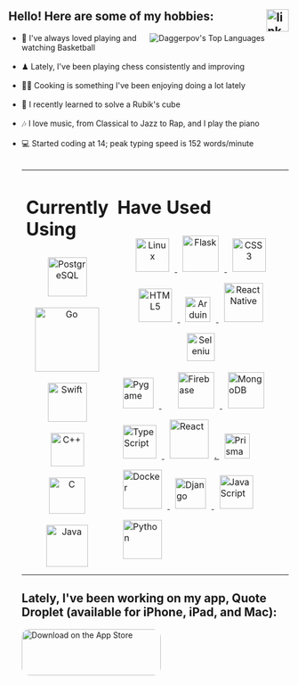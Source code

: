 <!-- target="_blank" doesn't appear to work in this markdown language, and neither do rel="external" or onclick="window.open(this.href,'_blank');return false;"!-->

<h2>Hello! Here are some of my hobbies:
    <a href="https://www.linkedin.com/in/danielagapov" target="_blank">
      <img align="right" src=https://img.shields.io/badge/linkedin-%231E77B5.svg?&style=for-the-badge&logo=linkedin&logoColor=white alt=linkedin style="margin-bottom: 5px;" height="40"/>   </a>
<!--     <a href="https://www.instagram.com/ldh_codeclub/" target="_blank">
      <img align="right" src=https://img.shields.io/badge/LDH_CodeClub-E4405F?style=for-the-badge&logo=instagram&logoColor=white alt=linkedin style="margin-bottom: 5px;" height="40"/> -->
    </a>
</h2>

<img align="right" alt="Daggerpov's Top Languages" src="https://github-readme-stats.vercel.app/api/top-langs?username=Daggerpov&show_icons=true&theme=tokyonight&layout=compact" /> 

<ul>  
  <li>🏀 I've always loved playing and watching Basketball</li></br>
  <li>♟ Lately, I've been playing chess consistently and improving</li></br>
  <li>👨‍🍳 Cooking is something I've been enjoying doing a lot lately</li></br>
  <li>🧩 I recently learned to solve a Rubik's cube</li></br>
  <li>🎶 I love music, from Classical to Jazz to Rap, and I play the piano</li></br>
  <li>💻 Started coding at 14; peak typing speed is 152 words/minute</li>
</h4>

</br>
<table><tr>
  <td bg="D4AF37" valign="top" width="32%">
    
  # Currently Using  
  <div align="center">  
    <a href="https://www.postgresql.org/" target="_blank">
      <img style="margin: 10px" src="https://www.vectorlogo.zone/logos/postgresql/postgresql-ar21.png" alt="PostgreSQL" height="70" />  </a>
    <a href="https://go.dev/" target="_blank">
      <img style="margin: 10px" src="https://www.pragimtech.com/wp-content/uploads/2020/08/golang.png" alt="Go" height="115" />  </a>
    <a href="https://developer.apple.com/swift/" target="_blank">
      <img style="margin: 10px" src="https://encrypted-tbn0.gstatic.com/images?q=tbn:ANd9GcTX2PnJBG_ax78RPAzZrkIs2rVpTiVhaGO8pw&usqp=CAU" alt="Swift" height="70" />  </a>
    <a href="https://en.wikipedia.org/wiki/C%2B%2B" target="_blank">
      <img style="margin: 10px" src="https://profilinator.rishav.dev/skills-assets/cplusplus-original.svg" alt="C++" height="60" />  </a>
    <a href="https://en.wikipedia.org/wiki/C_(programming_language)" target="_blank">
      <img style="margin: 10px" src="https://upload.wikimedia.org/wikipedia/commons/1/19/C_Logo.png" alt="C" height="65" />  </a>
    <a href="https://www.java.com/en/" target="_blank">
      <img style="margin: 10px" src="https://seeklogo.com/images/J/java-logo-7F8B35BAB3-seeklogo.com.png" alt="Java" height="75" />  </a>
    
  </div>

  </td><td valign="top" width="68%">

  # Have Used  
  <div align="center">  
    <a href="https://en.wikipedia.org/wiki/Linux" target="_blank">
      <img style="margin: 10px" src="https://profilinator.rishav.dev/skills-assets/linux-original.svg" alt="Linux" height="60" />  </a>
    <a href="https://flask.palletsprojects.com/en/2.0.x/" target="_blank">
      <img style="margin: 10px" src="https://www.kindpng.com/picc/m/188-1882416_flask-python-logo-hd-png-download.png" alt="Flask" height="65" />  </a> 
    <a href="https://en.wikipedia.org/wiki/CSS" target="_blank">
      <img style="margin: 10px" src="https://profilinator.rishav.dev/skills-assets/css3-original-wordmark.svg" alt="CSS3" height="60" />  </a>
    <a href="https://en.wikipedia.org/wiki/HTML5" target="_blank">
      <img style="margin: 10px" src="https://profilinator.rishav.dev/skills-assets/html5-original-wordmark.svg" alt="HTML5" height="60" />  </a>
    <a href="https://www.arduino.cc/" target="_blank">
      <img style="margin: 10px" src="https://profilinator.rishav.dev/skills-assets/arduino.png" alt="Arduino" height="45" />  </a>
    <a href="https://reactnative.dev/" target="_blank">
      <img style="margin: 10px" src="https://raw.githubusercontent.com/kristerkari/react-native-svg-transformer/HEAD/images/react-native-logo.png" alt="React Native" height="70" />  </a>
    <a href="https://www.selenium.dev/" target="_blank">
      <img style="margin: 10px" src="https://www.devopsschool.com/blog/wp-content/uploads/2022/03/banner-selenium.png" alt="Selenium" height="50" />  </a>
  </div>
    <a href="https://github.com/pygame/pygame" target="_blank">
      <img style="margin: 10px" src="https://upload.wikimedia.org/wikipedia/commons/thumb/b/be/Pygame_logo.svg/512px-Pygame_logo.svg.png" alt="Pygame" height="55" />  </a>
    <a href="https://graphql.org/" target="_blank"
      <img style="margin: 10px" src="https://miro.medium.com/max/901/1*GkrYGz_r9W6AVgEloQpJFQ.png" alt="GraphQL" height="70" />  </a>
    <a href="https://firebase.google.com/" target="_blank">
      <img style="margin: 10px" src="https://firebase.google.com/downloads/brand-guidelines/PNG/logo-logomark.png" alt="Firebase" height="65" />  </a>
    <a href="https://www.mongodb.com/" target="_blank">
      <img style="margin: 10px" src="https://cdn.icon-icons.com/icons2/2415/PNG/512/mongodb_original_wordmark_logo_icon_146425.png" alt="MongoDB" height="65" />  </a>
    <a href="https://www.typescriptlang.org/" target="_blank">
       <img style="margin: 10px" src="https://profilinator.rishav.dev/skills-assets/typescript-original.svg" alt="TypeScript" height="60" />  </a>
    <a href="https://reactjs.org/" target="_blank">
      <img style="margin: 10px" src="https://profilinator.rishav.dev/skills-assets/react-original-wordmark.svg" alt="React" height="70" />.  </a>
    <a href="https://www.prisma.io/" target="_blank">
      <img style="margin: 10px" src="https://cdn.cookielaw.org/logos/028e799e-5bb4-4f89-9ce8-1718d42d344c/22c2e2c0-3df0-4958-8672-1194370ee230/542a9b3e-88eb-4f84-95fd-b19e01352169/Logo-Prisma.png" alt="Prisma" height="45" />  </a>
    <a href="https://www.docker.com/?utm_source=google&utm_medium=cpc&utm_campaign=dockerhomepage&utm_content=namer&utm_term=dockerhomepage&utm_budget=growth&gclid=Cj0KCQjw4eaJBhDMARIsANhrQADDCjR1Vha919pu7dDck1bMv_7L4N1a2LPmlQ3yM3P8kW3Zxwp0SN8aAvH-EALw_wcB" target="_blank">
      <img style="margin: 10px" src="https://profilinator.rishav.dev/skills-assets/docker-original-wordmark.svg" alt="Docker" height="70" />  </a>
    <a href="https://www.djangoproject.com/" target="_blank">
      <img style="margin: 10px" src="https://www.djangoproject.com/m/img/logos/django-logo-positive.png" alt="Django" height="55" />  </a>
    <a href="https://en.wikipedia.org/wiki/JavaScript" target="_blank">
      <img style="margin: 10px" src="https://profilinator.rishav.dev/skills-assets/javascript-original.svg" alt="JavaScript" height="60" />  </a>
    <a href="https://www.python.org/" target="_blank">
      <img style="margin: 10px" src="https://profilinator.rishav.dev/skills-assets/python-original.svg" alt="Python" height="70" />  </a>

  </td>

  <!--
  <td valign="top" width="26%">

  
  # Learning Interest  
  <div align="center">
    <a href="https://www.tensorflow.org/" target="_blank">
      <img style="margin: 10px" src="https://profilinator.rishav.dev/skills-assets/tensorflow-icon.svg" alt="TensorFlow" height="65" />  </a>
    <a href="https://www.rust-lang.org/" target="_blank">
      <img style="margin: 10px" src="https://www.vectorlogo.zone/logos/rust-lang/rust-lang-ar21.png" alt="Rust" height="70" />  </a>
    <a href="https://tauri.app/" target="_blank">
      <img style="margin: 10px" src="https://user-images.githubusercontent.com/53918934/175796535-e2cf14c9-fe1b-49ed-950c-2aeddf1817a6.png" alt="Tauri" height="65" />  </a>

      
  </div>
  -->

</td></tr></table>   


<h2>Lately, I've been working on my app, Quote Droplet (available for iPhone, iPad, and Mac):</h2>
<!-- <a href="https://apps.apple.com/us/app/quote-droplet/id6455084603?itscg=30200&amp;itsct=apps_box_appicon" style="width: 170px; height: 170px; border-radius: 22%; overflow: hidden; display: inline-block; vertical-align: middle;"><img src="https://is1-ssl.mzstatic.com/image/thumb/Purple116/v4/0a/e3/89/0ae38949-3c0a-0351-879f-bf19a077c912/AppIcon-1x_U007epad-0-85-220-0.jpeg/540x540bb.jpg" alt="Quote Droplet" style="width: 170px; height: 170px; border-radius: 22%; overflow: hidden; display: inline-block; vertical-align: middle;"></a> -->

<a href="https://apps.apple.com/us/app/quote-droplet/id6455084603?itsct=apps_box_badge&amp;itscg=30200" style="display: inline-block; overflow: hidden; border-radius: 13px; width: 250px; height: 83px;"><img src="https://tools.applemediaservices.com/api/badges/download-on-the-app-store/black/en-us?size=250x83&amp;releaseDate=1691884800" alt="Download on the App Store" style="border-radius: 13px; width: 250px; height: 83px;"></a> 
